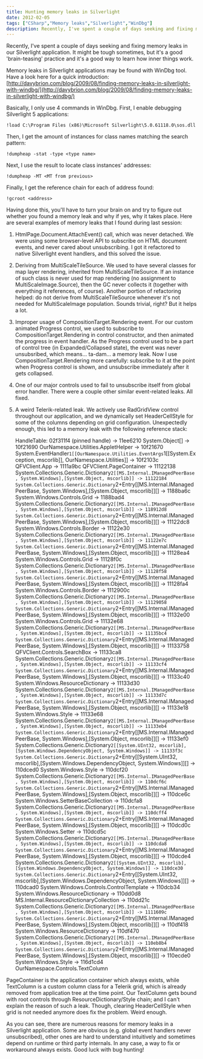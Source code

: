 ```yaml
---
title: Hunting memory leaks in Silverlight
date: 2012-02-05
tags: ["CSharp","Memory leaks","Silverlight","WinDbg"]
description: Recently, I've spent a couple of days seeking and fixing memory leaks in our Silverlight application. It might be tough sometimes, but it's a good 'brain-teasing' practice and it's a good way to learn how inner things work.
---
```


Recently, I've spent a couple of days seeking and fixing memory leaks in our Silverlight application. It might be tough sometimes, but it's a good 'brain-teasing' practice and it's a good way to learn how inner things work.

Memory leaks in Silverlight applications may be found with WinDbg tool. Have a look here for a quick introduction:
[http://davybrion.com/blog/2009/08/finding-memory-leaks-in-silverlight-with-windbg/](http://davybrion.com/blog/2009/08/finding-memory-leaks-in-silverlight-with-windbg/)

Basically, I only use 4 commands in WinDbg. First, I enable debugging Silverlight 5 applications:

    !load C:\Program Files (x86)\Microsoft Silverlight\5.0.61118.0\sos.dll

Then, I get the amount of instances for class names matching the search pattern:

    !dumpheap -stat -type <type name>

Next, I use the result to locate class instances' addresses:

    !dumpheap -MT <MT from previous>

Finally, I get the reference chain for each of address found:

    !gcroot <address>

Having done this, you'll have to turn your brain on and try to figure out whether you found a memory leak and why if yes, why it takes place. Here are several examples of memory leaks that I found during last session:
1. HtmlPage.Document.AttachEvent() call, which was never detached. We were using some browser-level API to subscribe on HTML document events, and never cared about unsubscribing. I got it refactored to native Silverlight event handlers, and this solved the issue.
2. Deriving from MultiScaleTileSource. We used to have several classes for map layer rendering, inherited from MultiScaleTileSource. If an instance of such class is never used for map rendering (no assignment to MultiScaleImage.Source), then the GC never collects it (together with everything it references, of course). Another portion of refactoring helped: do not derive from MultiScaleTileSource whenever it's not needed for MultiScaleImage population. Sounds trivial, right? But it helps a lot.
3. Improper usage of CompositionTarget.Rendering event. For our custom animated Progress control, we used to subscribe to CompositionTarget.Rendering in control constructor, and then animated the progress in event handler. As the Progress control used to be a part of control tree (in Expanded/Collapsed state), the event was never unsubsribed, which means... ta-dam... a memory leak. Now I use CompositionTarget.Rendering more carefully: subscribe to it at the point when Progress control is shown, and unsubscribe immediately after it gets collapsed.
4. One of our major controls used to fail to unsubscribe itself from global error handler. There were a couple other similar event-related leaks. All fixed.
5. A weird Telerik-related leak. We actively use RadGridView control throughout our application, and we dynamically set HeaderCellStyle for some of the columns depending on grid configuration. Unexpectedly enough, this led to a memory leak with the following reference stack:

    HandleTable:
        02f311f4 (pinned handle)
        -> 11ee6210 System.Object[]
        -> 10f21690 OurNamespace.Utilities.AppletHelper
        -> 10f21670 System.EventHandler`1[[OurNamespace.Utilities.EventArgs`1[[System.Exception, mscorlib]], OurNamespace.Utilities]]
        -> 10f2103c QFVClient.App
        -> 1111a9bc QFVClient.PageContainer
        -> 11122138 System.Collections.Generic.Dictionary`2[[MS.Internal.IManagedPeerBase, System.Windows],[System.Object, mscorlib]]
        -> 11122184 System.Collections.Generic.Dictionary`2+Entry[[MS.Internal.IManagedPeerBase, System.Windows],[System.Object, mscorlib]][]
        -> 1188ba6c System.Windows.Controls.Grid
        -> 1188bad4 System.Collections.Generic.Dictionary`2[[MS.Internal.IManagedPeerBase, System.Windows],[System.Object, mscorlib]]
        -> 118912d8 System.Collections.Generic.Dictionary`2+Entry[[MS.Internal.IManagedPeerBase, System.Windows],[System.Object, mscorlib]][]
        -> 11122dc8 System.Windows.Controls.Border
        -> 11122e30 System.Collections.Generic.Dictionary`2[[MS.Internal.IManagedPeerBase, System.Windows],[System.Object, mscorlib]]
        -> 11122e7c System.Collections.Generic.Dictionary`2+Entry[[MS.Internal.IManagedPeerBase, System.Windows],[System.Object, mscorlib]][]
        -> 11128ea4 System.Windows.Controls.Grid
        -> 11128f0c System.Collections.Generic.Dictionary`2[[MS.Internal.IManagedPeerBase, System.Windows],[System.Object, mscorlib]]
        -> 11128f58 System.Collections.Generic.Dictionary`2+Entry[[MS.Internal.IManagedPeerBase, System.Windows],[System.Object, mscorlib]][]
        -> 11128fa4 System.Windows.Controls.Border
        -> 1112900c System.Collections.Generic.Dictionary`2[[MS.Internal.IManagedPeerBase, System.Windows],[System.Object, mscorlib]]
        -> 11129058 System.Collections.Generic.Dictionary`2+Entry[[MS.Internal.IManagedPeerBase, System.Windows],[System.Object, mscorlib]][]
        -> 11132e00 System.Windows.Controls.Grid
        -> 11132e68 System.Collections.Generic.Dictionary`2[[MS.Internal.IManagedPeerBase, System.Windows],[System.Object, mscorlib]]
        -> 11135bc4 System.Collections.Generic.Dictionary`2+Entry[[MS.Internal.IManagedPeerBase, System.Windows],[System.Object, mscorlib]][]
        -> 11133758 QFVClient.Controls.SearchBox
        -> 11133ca8 System.Collections.Generic.Dictionary`2[[MS.Internal.IManagedPeerBase, System.Windows],[System.Object, mscorlib]]
        -> 11133cf4 System.Collections.Generic.Dictionary`2+Entry[[MS.Internal.IManagedPeerBase, System.Windows],[System.Object, mscorlib]][]
        -> 11133c40 System.Windows.ResourceDictionary
        -> 11133d30 System.Collections.Generic.Dictionary`2[[MS.Internal.IManagedPeerBase, System.Windows],[System.Object, mscorlib]]
        -> 11133d7c System.Collections.Generic.Dictionary`2+Entry[[MS.Internal.IManagedPeerBase, System.Windows],[System.Object, mscorlib]][]
        -> 11133e18 System.Windows.Style
        -> 11133e68 System.Collections.Generic.Dictionary`2[[MS.Internal.IManagedPeerBase, System.Windows],[System.Object, mscorlib]]
        -> 11133eb4 System.Collections.Generic.Dictionary`2+Entry[[MS.Internal.IManagedPeerBase, System.Windows],[System.Object, mscorlib]][]
        -> 11133ef0 System.Collections.Generic.Dictionary`2[[System.UInt32, mscorlib],[System.Windows.DependencyObject, System.Windows]]
        -> 11133f3c System.Collections.Generic.Dictionary`2+Entry[[System.UInt32, mscorlib],[System.Windows.DependencyObject, System.Windows]][]
        -> 110dced0 System.Windows.Style
        -> 110dcf20 System.Collections.Generic.Dictionary`2[[MS.Internal.IManagedPeerBase, System.Windows],[System.Object, mscorlib]]
        -> 110dcf6c System.Collections.Generic.Dictionary`2+Entry[[MS.Internal.IManagedPeerBase, System.Windows],[System.Object, mscorlib]][]
        -> 110dce6c System.Windows.SetterBaseCollection
        -> 110dcfa8 System.Collections.Generic.Dictionary`2[[MS.Internal.IManagedPeerBase, System.Windows],[System.Object, mscorlib]]
        -> 110dcff4 System.Collections.Generic.Dictionary`2+Entry[[MS.Internal.IManagedPeerBase, System.Windows],[System.Object, mscorlib]][]
        -> 110dcd0c System.Windows.Setter
        -> 110dcd5c System.Collections.Generic.Dictionary`2[[MS.Internal.IManagedPeerBase, System.Windows],[System.Object, mscorlib]]
        -> 110dcda8 System.Collections.Generic.Dictionary`2+Entry[[MS.Internal.IManagedPeerBase, System.Windows],[System.Object, mscorlib]][]
        -> 110dcde4 System.Collections.Generic.Dictionary`2[[System.UInt32, mscorlib],[System.Windows.DependencyObject, System.Windows]]
        -> 110dce30 System.Collections.Generic.Dictionary`2+Entry[[System.UInt32, mscorlib],[System.Windows.DependencyObject, System.Windows]][]
        -> 110dcad0 System.Windows.Controls.ControlTemplate
        -> 110dcb34 System.Windows.ResourceDictionary
        -> 110dd0d8 MS.Internal.ResourceDictionaryCollection
        -> 110dd21c System.Collections.Generic.Dictionary`2[[MS.Internal.IManagedPeerBase, System.Windows],[System.Object, mscorlib]]
        -> 1111609c System.Collections.Generic.Dictionary`2+Entry[[MS.Internal.IManagedPeerBase, System.Windows],[System.Object, mscorlib]][]
        -> 110df418 System.Windows.ResourceDictionary
        -> 110df470 System.Collections.Generic.Dictionary`2[[MS.Internal.IManagedPeerBase, System.Windows],[System.Object, mscorlib]]
        -> 110eb8b4 System.Collections.Generic.Dictionary`2+Entry[[MS.Internal.IManagedPeerBase, System.Windows],[System.Object, mscorlib]][]
        -> 110ecde0 System.Windows.Style
        -> 116d1cd4 OurNamespace.Controls.TextColumn

PageContainer is the application container which always exists, while TextColumn is a custom column class for a Telerik grid, which is already removed from application tree at the time point. Our TextColumn gets bound with root controls through ResourceDictionary/Style chain; and I can't explain the reason of such a leak. Though, clearing HeaderCellStyle when grid is not needed anymore does fix the problem. Weird enough.

As you can see, there are numerous reasons for memory leaks in a Silverlight application. Some are obvious (e.g. global event handlers never unsubscribed), other ones are hard to understand intuitively and sometimes depend on runtime or third party internals. In any case, a way to fix or workaround always exists. Good luck with bug hunting!